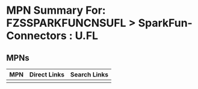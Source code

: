 



# MPN Summary For: FZSSPARKFUNCNSUFL > SparkFun-Connectors : U.FL

## MPNs
  

|MPN|Direct Links|Search Links|
| :--- | :--- | :--- |
||||
